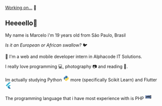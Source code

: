 <u>Working on...</u> 🚧

<h2><b>Heeeello</b>👋</h2>

My name is Marcelo i'm 19 years old from São Paulo, Brasil

<i>Is it an European or African swallow?</i> 🐦

🔨 I'm a web and mobile developer intern in Alphacode IT Solutions.

I really love programming 💻, photography 📷 and reading 📖.

Im actually studying Python <img src="https://github.com/devicons/devicon/blob/master/icons/python/python-original.svg" width="20px" height="20px"> more (specifically Scikit Learn) and Flutter <img src="https://github.com/devicons/devicon/blob/master/icons/flutter/flutter-original.svg" width="20px" height="20px">

The programming language that i have most experience with is PHP <img src="https://github.com/devicons/devicon/blob/master/icons/php/php-original.svg" width="20px" height="20px">